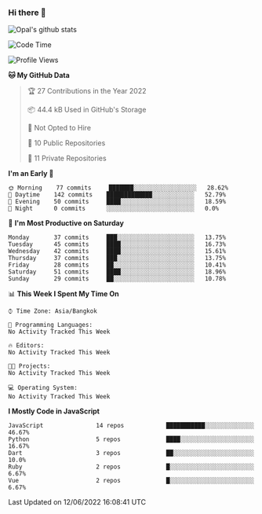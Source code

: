 ### Hi there 👋

![Opal's github stats](https://github-readme-stats.vercel.app/api?username=coolkidneversleep&count_private=true&show_icons=true&theme=radical)


<!--START_SECTION:waka-->
![Code Time](http://img.shields.io/badge/Code%20Time-0%20secs-blue)

![Profile Views](http://img.shields.io/badge/Profile%20Views-0-blue)

**🐱 My GitHub Data** 

> 🏆 27 Contributions in the Year 2022
 > 
> 📦 44.4 kB Used in GitHub's Storage 
 > 
> 🚫 Not Opted to Hire
 > 
> 📜 10 Public Repositories 
 > 
> 🔑 11 Private Repositories  
 > 
**I'm an Early 🐤** 

```text
🌞 Morning    77 commits     ███████░░░░░░░░░░░░░░░░░░   28.62% 
🌆 Daytime    142 commits    █████████████░░░░░░░░░░░░   52.79% 
🌃 Evening    50 commits     ████░░░░░░░░░░░░░░░░░░░░░   18.59% 
🌙 Night      0 commits      ░░░░░░░░░░░░░░░░░░░░░░░░░   0.0%

```
📅 **I'm Most Productive on Saturday** 

```text
Monday       37 commits     ███░░░░░░░░░░░░░░░░░░░░░░   13.75% 
Tuesday      45 commits     ████░░░░░░░░░░░░░░░░░░░░░   16.73% 
Wednesday    42 commits     ████░░░░░░░░░░░░░░░░░░░░░   15.61% 
Thursday     37 commits     ███░░░░░░░░░░░░░░░░░░░░░░   13.75% 
Friday       28 commits     ██░░░░░░░░░░░░░░░░░░░░░░░   10.41% 
Saturday     51 commits     ████░░░░░░░░░░░░░░░░░░░░░   18.96% 
Sunday       29 commits     ██░░░░░░░░░░░░░░░░░░░░░░░   10.78%

```


📊 **This Week I Spent My Time On** 

```text
⌚︎ Time Zone: Asia/Bangkok

💬 Programming Languages: 
No Activity Tracked This Week

🔥 Editors: 
No Activity Tracked This Week

🐱‍💻 Projects: 
No Activity Tracked This Week

💻 Operating System: 
No Activity Tracked This Week

```

**I Mostly Code in JavaScript** 

```text
JavaScript               14 repos            ███████████░░░░░░░░░░░░░░   46.67% 
Python                   5 repos             ████░░░░░░░░░░░░░░░░░░░░░   16.67% 
Dart                     3 repos             ██░░░░░░░░░░░░░░░░░░░░░░░   10.0% 
Ruby                     2 repos             █░░░░░░░░░░░░░░░░░░░░░░░░   6.67% 
Vue                      2 repos             █░░░░░░░░░░░░░░░░░░░░░░░░   6.67%

```



 Last Updated on 12/06/2022 16:08:41 UTC
<!--END_SECTION:waka-->
